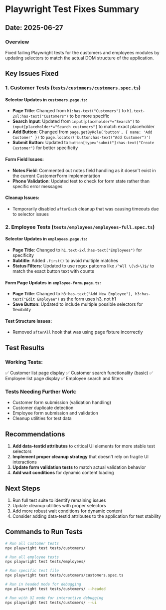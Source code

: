 # Playwright Test Fixes Summary

## Date: 2025-06-27

### Overview
Fixed failing Playwright tests for the customers and employees modules by updating selectors to match the actual DOM structure of the application.

## Key Issues Fixed

### 1. **Customer Tests (`tests/customers/customers.spec.ts`)**

#### Selector Updates in `customers.page.ts`:
- **Page Title**: Changed from `h1:has-text("Customers")` to `h1.text-2xl:has-text("Customers")` to be more specific
- **Search Input**: Updated from `input[placeholder*="Search"]` to `input[placeholder*="Search customers"]` to match exact placeholder
- **Add Button**: Changed from `page.getByRole('button', { name: 'Add Customer' })` to `page.locator('button:has-text("Add Customer")')`
- **Submit Button**: Updated to `button[type="submit"]:has-text("Create Customer")` for better specificity

#### Form Field Issues:
- **Notes Field**: Commented out notes field handling as it doesn't exist in the current CustomerForm implementation
- **Phone Validation**: Updated test to check for form state rather than specific error messages

#### Cleanup Issues:
- Temporarily disabled `afterEach` cleanup that was causing timeouts due to selector issues

### 2. **Employee Tests (`tests/employees/employees-full.spec.ts`)**

#### Selector Updates in `employees.page.ts`:
- **Page Title**: Changed to `h1.text-2xl:has-text("Employees")` for specificity
- **Subtitle**: Added `.first()` to avoid multiple matches
- **Status Filters**: Updated to use regex patterns like `/^All \(\d+\)$/` to match the exact button text with counts

#### Form Page Updates in `employee-form.page.ts`:
- **Page Title**: Changed to `h3:has-text("Add New Employee"), h3:has-text("Edit Employee")` as the form uses h3, not h1
- **Save Button**: Updated to include multiple possible selectors for flexibility

#### Test Structure Issues:
- Removed `afterAll` hook that was using page fixture incorrectly

## Test Results

### Working Tests:
✅ Customer list page display
✅ Customer search functionality (basic)
✅ Employee list page display
✅ Employee search and filters

### Tests Needing Further Work:
- Customer form submission (validation handling)
- Customer duplicate detection
- Employee form submission and validation
- Cleanup utilities for test data

## Recommendations

1. **Add data-testid attributes** to critical UI elements for more stable test selectors
2. **Implement proper cleanup strategy** that doesn't rely on fragile UI interactions
3. **Update form validation tests** to match actual validation behavior
4. **Add wait conditions** for dynamic content loading

## Next Steps

1. Run full test suite to identify remaining issues
2. Update cleanup utilities with proper selectors
3. Add more robust wait conditions for dynamic content
4. Consider adding data-testid attributes to the application for test stability

## Commands to Run Tests

```bash
# Run all customer tests
npx playwright test tests/customers/

# Run all employee tests  
npx playwright test tests/employees/

# Run specific test file
npx playwright test tests/customers/customers.spec.ts

# Run in headed mode for debugging
npx playwright test tests/customers/ --headed

# Run with UI mode for interactive debugging
npx playwright test tests/customers/ --ui
```